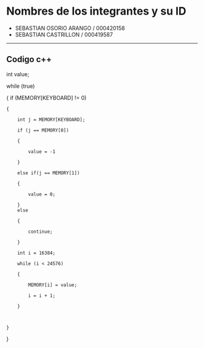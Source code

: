 # Nombres de los integrantes y su ID
- SEBASTIAN OSORIO ARANGO / 000420158
- SEBASTIAN CASTRILLON / 000419587

---

## Codigo c++


int value;

while (true)

{
	if (MEMORY[KEYBOARD] != 0)
	
	{

		int j = MEMORY[KEYBOARD];
		
		if (j == MEMORY[0])
		
		{
		
			value = -1
			
		}
		
		else if(j == MEMORY[1])
		
		{
		
			value = 0;
			
		}
		else
		
		{
		
			continue;
			
		}
		
		int i = 16384;
		
		while (i < 24576)
		
		{
		
			MEMORY[i] = value;
			
			i = i + 1;
			
		}
		


	}
	
}
